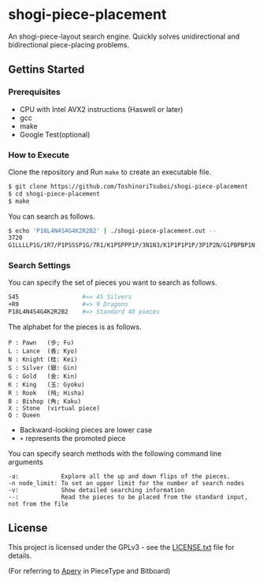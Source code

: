 # shogi-piece-placement

An shogi-piece-layout search engine. Quickly solves unidirectional and bidirectional piece-placing problems.

## Gettins Started

### Prerequisites

- CPU with Intel AVX2 instructions (Haswell or later)
- gcc
- make
- Google Test(optional)

### How to Execute

Clone the repository and Run `make` to create an executable file.

```sh
$ git clone https://github.com/ToshinoriTsuboi/shogi-piece-placement
$ cd shogi-piece-placement
$ make
```

You can search as follows.

```sh
$ echo 'P18L4N4S4G4K2R2B2' | ./shogi-piece-placement.out --
3720
G1LLLLP1G/1R7/P1PSSSP1G/7R1/K1PSPPP1P/3N1N3/K1P1P1P1P/3P1P2N/G1PBPBP1N b - 1
```

### Search Settings

You can specify the set of pieces you want to search as follows.

```sh
S45                  #=> 45 Silvers
+R9                  #=> 9 Dragons
P18L4N4S4G4K2R2B2    #=> Standard 40 pieces
```

The alphabet for the pieces is as follows.

```
P : Pawn   (歩; Fu)
L : Lance  (香; Kyo)
N : Knight (桂: Kei)
S : Silver (銀: Gin)
G : Gold   (金: Kin)
K : King   (玉: Gyoku)
R : Rook   (飛; Hisha)
B : Bishop (角; Kaku)
X : Stone  (virtual piece)
Q : Queen
```

- Backward-looking pieces are lower case
- `+` represents the promoted piece

You can specify search methods with the following command line arguments

```
-a:            Explore all the up and down flips of the pieces.
-n node_limit: To set an upper limit for the number of search nodes
-v:            Show detailed searching information
--:            Read the pieces to be placed from the standard input, not from the file
```

## License

This project is licensed under the GPLv3 - see the [LICENSE.txt](LICENSE.txt) file for details.

(For referring to [Apery](https://github.com/HiraokaTakuya/apery) in PieceType and Bitboard)